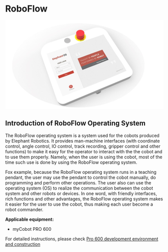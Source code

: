 # RoboFlow
![base](../resourse/6-ApplicationBaseRoboFlow/6.0/6.0.jpg)<br>

## Introduction of RoboFlow Operating System
The RoboFlow operating system is a system used for the cobots produced by Elephant Robotics. It provides man-machine interfaces (with coordinate control, angle control, IO control, track recording, gripper control and other functions) to make it easy for the operator to interact with the the cobot and to use them properly. Namely, when the user is using the cobot, most of the time such use is done by using the RoboFlow operating system.<br>

Fox example, because the RoboFlow operating system runs in a teaching pendant, the user may use the pendant to control the cobot manually, do programming and perform other operations. The user also can use the operating system (OS) to realize the communication between the cobot system and other robots or devices. In one word, with friendly interfaces, rich functions and other advantages, the RoboFlow operating system makes it easier for the user to use the cobot, thus making each user become a robot commander.<br>

**Applicable equipment:**<br>

- myCobot PRO 600 <br>

<!-- 

**Preconditions for use:** <br>

- **M5** series version， the bottom **M5Stack-basic** is programmed to miniRobot , select the  **Transponder** function, and the end **ATOM** is programmed to the latest version of atomMain (the factory default has been programmed)
- **Pi \ jetsonnano** series, **ATOM** burns the latest version of **atomMain** (factory default already burnt)
 

Note: All of the pictures used in the following chapters take myCobot 280-m5 as an example; and each type of robot arm has its own RoboFlow, which is not universal. 6 RoboFlow mainly introduces the simple operations of RoboFlow, such as how to log in, preparations for the robot arm, how to control the joints, coordinates, io, gripper, modbus, etc. For detailed description of operations, refer to [RoboFlow Operation and Programming Manual](https://static.elephantrobotics.com/wp-content/uploads/2019/06/%E6%93%8D%E4%BD%9C%E4%B8%8E%E7%BC%96%E7%A8%8B%E6%89%8B%E5%86%8C-CN.pdf). <br>
-->

For detailed instructions, please check [Pro 600 development environment and construction](https://docs.elephantrobotics.com/docs/gitbook-en/2-serialproduct/2.3-myCobot_Pro_600/2.3.4%20development%20environment%20and%20construction.html)